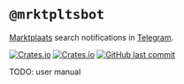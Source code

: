 # `@mrktpltsbot`

[Marktplaats](https://www.marktplaats.nl/) search notifications in [Telegram](https://telegram.org/).

[![Crates.io](https://img.shields.io/crates/v/mrktpltsbot?logo=rust)](https://crates.io/crates/mrktpltsbot)
[![Crates.io](https://img.shields.io/crates/l/mrktpltsbot)](https://crates.io/crates/mrktpltsbot)
[![GitHub last commit](https://img.shields.io/github/last-commit/eigenein/mrktpltsbot?logo=github)](https://github.com/eigenein/mrktpltsbot/commits/master)

TODO: user manual

